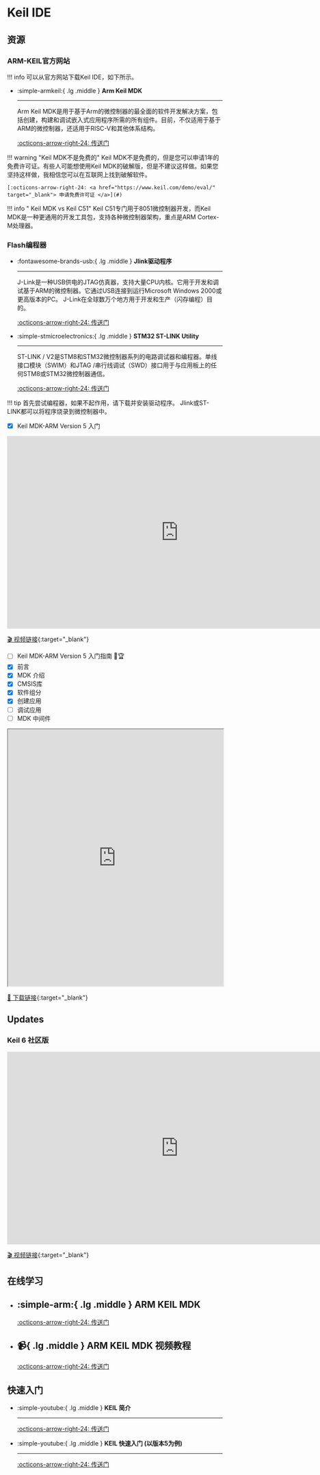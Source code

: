 # Keil IDE

## 资源

### ARM-KEIL官方网站
!!! info
    可以从官方网站下载Keil IDE，如下所示。

<div class="grid cards" markdown>

-  :simple-armkeil:{ .lg .middle } __Arm Keil MDK__

    ---

    Arm Keil MDK是用于基于Arm的微控制器的最全面的软件开发解决方案，包括创建，构建和调试嵌入式应用程序所需的所有组件。目前，不仅适用于基于ARM的微控制器，还适用于RISC-V和其他体系结构。

    [:octicons-arrow-right-24: <a href="https://www.keil.com/demo/eval/arm.htm" target="_blank"> 传送门 </a>](#)

</div>

!!! warning "Keil MDK不是免费的"
    Keil MDK不是免费的，但是您可以申请1年的免费许可证。有些人可能想使用Keil MDK的破解版，但是不建议这样做。如果您坚持这样做，我相信您可以在互联网上找到破解软件。

    [:octicons-arrow-right-24: <a href="https://www.keil.com/demo/eval/" target="_blank"> 申请免费许可证 </a>](#)

!!! info " Keil MDK vs Keil C51"
    Keil C51专门用于8051微控制器开发，而Keil MDK是一种更通用的开发工具包，支持各种微控制器架构，重点是ARM Cortex-M处理器。

### Flash编程器
<div class="grid cards" markdown>

-  :fontawesome-brands-usb:{ .lg .middle } __Jlink驱动程序__

    ---

    J-Link是一种USB供电的JTAG仿真器，支持大量CPU内核。它用于开发和调试基于ARM的微控制器。它通过USB连接到运行Microsoft Windows 2000或更高版本的PC。 J-Link在全球数万个地方用于开发和生产（闪存编程）目的。

    [:octicons-arrow-right-24: <a href="https://www.segger.com/downloads/jlink/" target="_blank"> 传送门 </a>](#)

-  :simple-stmicroelectronics:{ .lg .middle } __STM32 ST-LINK Utility__

    ---

    ST-LINK / V2是STM8和STM32微控制器系列的电路调试器和编程器。单线接口模块（SWIM）和JTAG /串行线调试（SWD）接口用于与应用板上的任何STM8或STM32微控制器通信。

    [:octicons-arrow-right-24: <a href="https://www.st.com/en/development-tools/stsw-link004.html" target="_blank"> 传送门 </a>](#)

</div>

!!! tip
    首先尝试编程器，如果不起作用，请下载并安装驱动程序。 Jlink或ST-LINK都可以将程序烧录到微控制器中。

- [x] Keil MDK-ARM Version 5 入门

<iframe width="800" height="450" src="https://www.youtube.com/embed/d_O2tu5CMbQ" frameborder="0" allow="accelerometer; autoplay; clipboard-write; encrypted-media; gyroscope; picture-in-picture" allowfullscreen></iframe>

[🎬️ 视频链接](https://www.youtube.com/embed/d_O2tu5CMbQ){:target="_blank"}

- [ ] Keil MDK-ARM Version 5 入门指南 🎯🏆
- [x] 前言 
- [x] MDK 介绍
- [x] CMSIS库
- [x] 软件组分
- [x] 创建应用
- [ ] 调试应用
- [ ] MDK 中间件

<iframe src="https://www.keil.com//support/man/docs/mdk_gs/gs_MDK5_5_en.pdf" width="100%" height="600px"></iframe>

[📄 下载链接](https://www.keil.com/support/man/docs/mdk_gs/){:target="_blank"}

## Updates

### Keil 6 社区版

<iframe width="800" height="450" src="https://armkeil.blob.core.windows.net/developer/Files/videos/KeilMDK/MDK-CommunityIntro.mp4" frameborder="0" allow="accelerometer; clipboard-write; encrypted-media; gyroscope; picture-in-picture" allowfullscreen></iframe>

[🎬️ 视频链接](https://armkeil.blob.core.windows.net/developer/Files/videos/KeilMDK/MDK-CommunityIntro.mp4){:target="_blank"}

## 在线学习
<div class="grid cards" markdown>

-  :simple-arm:{ .lg .middle } __ARM KEIL MDK__
    ---

    [:octicons-arrow-right-24: <a href="https://developer.arm.com/Tools%20and%20Software/Keil%20MDK" target="_blank"> 传送门 </a>](#)

-  :video_camera:{ .lg .middle } __ARM KEIL MDK 视频教程__
    ---

    [:octicons-arrow-right-24: <a href="https://developer.arm.com/search#q=keil&f-navigationhierarchiescontenttype=Video%20Tutorial" target="_blank"> 传送门 </a>](#)

</div>

## 快速入门

<div class="grid cards" markdown>

-  :simple-youtube:{ .lg .middle } __KEIL 简介__

    ---

    [:octicons-arrow-right-24: <a href="https://www.youtube.com/watch?v=ZQ8uMCYh0Xg" target="_blank"> 传送门 </a>](#)

-  :simple-youtube:{ .lg .middle } __KEIL 快速入门 (以版本5为例)__

    ---

    [:octicons-arrow-right-24: <a href="https://www.youtube.com/watch?v=ZQ8uMCYh0Xg" target="_blank"> 传送门 </a>](#)

</div>